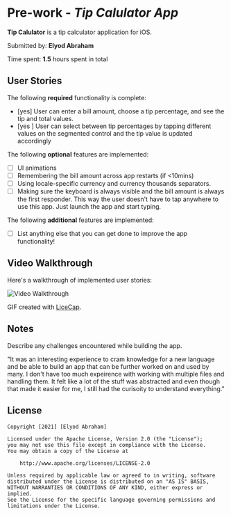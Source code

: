 # Pre-work - *Tip Calulator App*

**Tip Calulator** is a tip calculator application for iOS.

Submitted by: **Elyod Abraham**

Time spent: **1.5** hours spent in total

## User Stories

The following **required** functionality is complete:

* [yes] User can enter a bill amount, choose a tip percentage, and see the tip and total values.
* [yes ] User can select between tip percentages by tapping different values on the segmented control and the tip value is updated accordingly

The following **optional** features are implemented:

* [ ] UI animations
* [ ] Remembering the bill amount across app restarts (if <10mins)
* [ ] Using locale-specific currency and currency thousands separators.
* [ ] Making sure the keyboard is always visible and the bill amount is always the first responder. This way the user doesn't have to tap anywhere to use this app. Just launch the app and start typing.

The following **additional** features are implemented:

- [ ] List anything else that you can get done to improve the app functionality!

## Video Walkthrough

Here's a walkthrough of implemented user stories:

<img src='http://i.imgur.com/link/to/your/gif/file.gif' title='Video Walkthrough' width='' alt='Video Walkthrough' />

GIF created with [LiceCap](http://www.cockos.com/licecap/).

## Notes

Describe any challenges encountered while building the app.

"It was an interesting experience to cram knowledge for a new language and be able to build an app that can be further worked on and used by many. I don't have too much expeirence with working with multiple files and handling them. It felt like a lot of the stuff was abstracted and even though that made it easier for me, I still had the curisoity to understand everything."

## License

    Copyright [2021] [Elyod Abraham]

    Licensed under the Apache License, Version 2.0 (the "License");
    you may not use this file except in compliance with the License.
    You may obtain a copy of the License at

        http://www.apache.org/licenses/LICENSE-2.0

    Unless required by applicable law or agreed to in writing, software
    distributed under the License is distributed on an "AS IS" BASIS,
    WITHOUT WARRANTIES OR CONDITIONS OF ANY KIND, either express or implied.
    See the License for the specific language governing permissions and
    limitations under the License.
